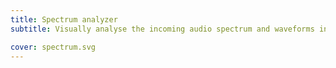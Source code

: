 ```yaml
---
title: Spectrum analyzer
subtitle: Visually analyse the incoming audio spectrum and waveforms in realtime

cover: spectrum.svg
---
```


<script setup>
import pitchSpectrum from './spectrum.vue'
</script>

<client-only>
  <pitch-spectrum />
</client-only>

